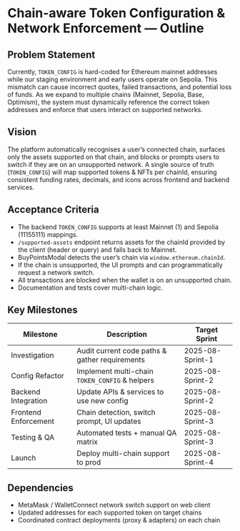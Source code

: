 # Chain-aware Token Configuration & Network Enforcement — Outline

## Problem Statement
Currently, `TOKEN_CONFIG` is hard-coded for Ethereum mainnet addresses while our staging environment and early users operate on Sepolia. This mismatch can cause incorrect quotes, failed transactions, and potential loss of funds. As we expand to multiple chains (Mainnet, Sepolia, Base, Optimism), the system must dynamically reference the correct token addresses and enforce that users interact on supported networks.

## Vision
The platform automatically recognises a user’s connected chain, surfaces only the assets supported on that chain, and blocks or prompts users to switch if they are on an unsupported network. A single source of truth (`TOKEN_CONFIG`) will map supported tokens & NFTs per chainId, ensuring consistent funding rates, decimals, and icons across frontend and backend services.

## Acceptance Criteria
- The backend `TOKEN_CONFIG` supports at least Mainnet (1) and Sepolia (11155111) mappings.
- `/supported-assets` endpoint returns assets for the chainId provided by the client (header or query) and falls back to Mainnet.
- BuyPointsModal detects the user’s chain via `window.ethereum.chainId`.
- If the chain is unsupported, the UI prompts and can programmatically request a network switch.
- All transactions are blocked when the wallet is on an unsupported chain.
- Documentation and tests cover multi-chain logic.

## Key Milestones
| Milestone | Description | Target Sprint |
|-----------|-------------|---------------|
| Investigation | Audit current code paths & gather requirements | 2025-08-Sprint-1 |
| Config Refactor | Implement multi-chain `TOKEN_CONFIG` & helpers | 2025-08-Sprint-2 |
| Backend Integration | Update APIs & services to use new config | 2025-08-Sprint-2 |
| Frontend Enforcement | Chain detection, switch prompt, UI updates | 2025-08-Sprint-3 |
| Testing & QA | Automated tests + manual QA matrix | 2025-08-Sprint-3 |
| Launch | Deploy multi-chain support to prod | 2025-08-Sprint-4 |

## Dependencies
- MetaMask / WalletConnect network switch support on web client
- Updated addresses for each supported token on target chains
- Coordinated contract deployments (proxy & adapters) on each chain

